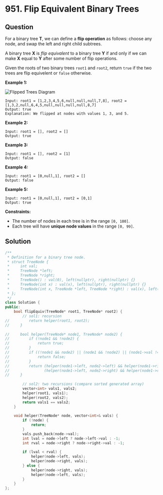 # 951. Flip Equivalent Binary Trees

## Question

For a binary tree **T**, we can define a **flip operation** as follows: choose any node, and swap the left and right child subtrees.

A binary tree **X** is _flip equivalent_ to a binary tree **Y** if and only if we can make **X** equal to **Y** after some number of flip operations.

Given the roots of two binary trees `root1` and `root2`, return `true` if the two trees are flip equivelent or `false` otherwise.

**Example 1:**

![Flipped Trees Diagram](https://assets.leetcode.com/uploads/2018/11/29/tree_ex.png)

```text
Input: root1 = [1,2,3,4,5,6,null,null,null,7,8], root2 = [1,3,2,null,6,4,5,null,null,null,null,8,7]
Output: true
Explanation: We flipped at nodes with values 1, 3, and 5.
```

**Example 2:**

```text
Input: root1 = [], root2 = []
Output: true
```

**Example 3:**

```text
Input: root1 = [], root2 = [1]
Output: false
```

**Example 4:**

```text
Input: root1 = [0,null,1], root2 = []
Output: false
```

**Example 5:**

```text
Input: root1 = [0,null,1], root2 = [0,1]
Output: true
```

**Constraints:**

* The number of nodes in each tree is in the range `[0, 100]`.
* Each tree will have **unique node values** in the range `[0, 99]`.

## Solution

```cpp
/**
 * Definition for a binary tree node.
 * struct TreeNode {
 *     int val;
 *     TreeNode *left;
 *     TreeNode *right;
 *     TreeNode() : val(0), left(nullptr), right(nullptr) {}
 *     TreeNode(int x) : val(x), left(nullptr), right(nullptr) {}
 *     TreeNode(int x, TreeNode *left, TreeNode *right) : val(x), left(left), right(right) {}
 * };
 */
class Solution {
public:
    bool flipEquiv(TreeNode* root1, TreeNode* root2) {
        // sol1: recursion
//         return helper(root1, root2);
//     }
    
//     bool helper(TreeNode* node1, TreeNode* node2) {
//         if (!node1 && !node2) {
//             return true;
//         }
//         if ((!node1 && node2) || (node1 && !node2) || (node1->val != node2->val)) {
//             return false;
//         }
//         return (helper(node1->left, node2->left) && helper(node1->right, node2->right)) ||
//                (helper(node1->left, node2->right) && helper(node1->right, node2->left));
//     }
        
        // sol2: two recursions (compare sorted generated array)
        vector<int> vals1, vals2;
        helper(root1, vals1);
        helper(root2, vals2);
        return vals1 == vals2;
    }
    
    void helper(TreeNode* node, vector<int>& vals) {
        if (!node) {
            return;
        }
        vals.push_back(node->val);
        int lval = node->left ? node->left->val : -1;
        int rval = node->right ? node->right->val : -1;
        
        if (lval < rval) {
            helper(node->left, vals);
            helper(node->right, vals);
        } else {
            helper(node->right, vals);
            helper(node->left, vals);
        }
    }
};
```

